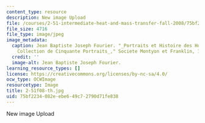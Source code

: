 ```yaml
---
content_type: resource
description: New image Upload
file: /courses/2-51-intermediate-heat-and-mass-transfer-fall-2008/75bf2234082eebe649c72790d71fe838_2-51f08-th.jpg
file_size: 4716
file_type: image/jpeg
image_metadata:
  caption: Jean Baptiste Joseph Fourier. "_Portraits et Histoire des Hommes Utiles,
    Collection de Cinquante Portraits_," Societe Montyon et Franklin, 1839-1840.
  credit: ''
  image-alt: Jean Baptiste Joseph Fourier.
learning_resource_types: []
license: https://creativecommons.org/licenses/by-nc-sa/4.0/
ocw_type: OCWImage
resourcetype: Image
title: 2-51f08-th.jpg
uid: 75bf2234-082e-ebe6-49c7-2790d71fe838
---
```

New image Upload